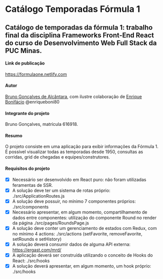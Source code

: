 # Catálogo Temporadas Fórmula 1

## Catálogo de temporadas da fórmula 1: trabalho final da disciplina Frameworks Front-End React do curso de Desenvolvimento Web Full Stack da PUC Minas.

#### Link de publicação
https://formulaone.netlify.com

#### Autor
[Bruno Gonçalves de Alcântara](https://github.com/inovoxbh), com ilustre colaboração de [Enrique Bonifácio](https://github.com/enriqueboni80) @enriqueboni80

#### Integrante do projeto
Bruno Gonçalves, matrícula 616918.

#### Resumo
O projeto consiste em uma aplicação para exibir informações da Fórmula 1. É possível visualizar todas as temporadas desde 1950, consultas as corridas, grid de chegadas e equipes/construtores.

#### Requisitos do projeto

- [x] Necessário ser desenvolvido em React puro: não foram utilizadas feramentas de SSR.
- [x] A solução deve ter um sistema de rotas próprio: ./src/ApplicationRoutes.js
- [x] A solução deve possuir, no mínimo 7 componentes próprios: ./src/components
- [x] Necessário apresentar, em algum momento, compartilhamento de dados entre componentes: utilização do componente Round no render da página ./src/pages/RoundsPage.js
- [x] A solução deve conter um gerenciamento de estados com Redux, com no mínimo 4 actions: ./src/actions (setFavorite, removeFavorite, setRounds e setHistory)
- [x] A solução deverá consumir dados de alguma API externa: https://ergast.com/mrd/
- [x] A aplicação deverá ser construída utilizando o conceito de Hooks do React: ./src/hooks
- [x] A solução deverá apresentar, em algum momento, um hook próprio: ./src/hooks